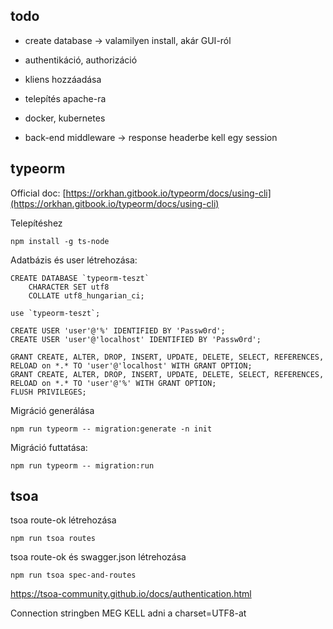## todo
- create database -> valamilyen install, akár GUI-ról
- authentikáció, authorizáció
- kliens hozzáadása
- telepítés apache-ra
- docker, kubernetes

- back-end middleware -> response headerbe kell egy session

## typeorm
Official doc: [https://orkhan.gitbook.io/typeorm/docs/using-cli](https://orkhan.gitbook.io/typeorm/docs/using-cli)

Telepítéshez
```
npm install -g ts-node
```
Adatbázis és user létrehozása:
```mysql
CREATE DATABASE `typeorm-teszt`
	CHARACTER SET utf8
	COLLATE utf8_hungarian_ci;

use `typeorm-teszt`;

CREATE USER 'user'@'%' IDENTIFIED BY 'Passw0rd';
CREATE USER 'user'@'localhost' IDENTIFIED BY 'Passw0rd';

GRANT CREATE, ALTER, DROP, INSERT, UPDATE, DELETE, SELECT, REFERENCES, RELOAD on *.* TO 'user'@'localhost' WITH GRANT OPTION;
GRANT CREATE, ALTER, DROP, INSERT, UPDATE, DELETE, SELECT, REFERENCES, RELOAD on *.* TO 'user'@'%' WITH GRANT OPTION;
FLUSH PRIVILEGES;
```
Migráció generálása
```
npm run typeorm -- migration:generate -n init
```
Migráció futtatása:
```
npm run typeorm -- migration:run
```

## tsoa
tsoa route-ok létrehozása
```
npm run tsoa routes
```

tsoa route-ok és swagger.json létrehozása
```
npm run tsoa spec-and-routes
```

https://tsoa-community.github.io/docs/authentication.html

Connection stringben MEG KELL adni a charset=UTF8-at
